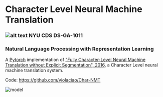 # Character Level Neural Machine Translation

### ![alt text](https://ddqt2avvbpaxu.cloudfront.net/cdn/v1/nyu-mac/marketing/favicon.ico) NYU CDS DS-GA-1011  
### Natural Language Processing with Representation Learning 

A [Pytorch](https://github.com/pytorch/pytorch)
implementation of ["Fully Character-Level Neural Machine Translation without Explicit Segmentation", 2016](https://arxiv.org/abs/1610.03017),
a Character Level neural machine translation system.    

Code: https://github.com/violaciao/Char-NMT

![model](http://i.imgur.com/C2TJGXw.png)
